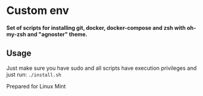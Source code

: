 # Custom env

#### Set of scripts for installing git, docker, docker-compose and zsh with oh-my-zsh and "agnoster" theme.

## Usage

Just make sure you have sudo and all scripts have execution privileges and just run:
```./install.sh```

Prepared for Linux Mint
